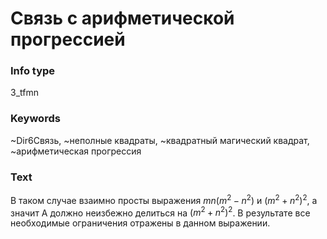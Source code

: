 # Связь с арифметической прогрессией
### Info type
3_tfmn
### Keywords
~Dir6Связь, ~неполные квадраты, ~квадратный магический квадрат, ~арифметическая прогрессия
### Text
В таком случае взаимно просты выражения $mn(m^2 - n^2)$ и $(m^2 + n^2)^2$, а значит A должно неизбежно делиться на $(m^2 + n^2)^2$. В результате все необходимые ограничения отражены в данном выражении.
```
